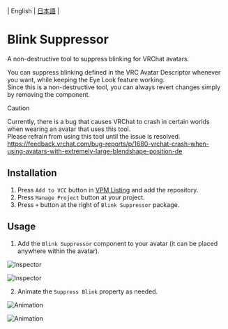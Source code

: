| English | [日本語](README-ja-jp.md) |

# Blink Suppressor
A non-destructive tool to suppress blinking for VRChat avatars.

You can suppress blinking defined in the VRC Avatar Descriptor whenever you want, while keeping the Eye Look feature working.  
Since this is a non-destructive tool, you can always revert changes simply by removing the component.

> [!CAUTION]
> Currently, there is a bug that causes VRChat to crash in certain worlds when wearing an avatar that uses this tool.  
> Please refrain from using this tool until the issue is resolved.  
> https://feedback.vrchat.com/bug-reports/p/1680-vrchat-crash-when-using-avatars-with-extremely-large-blendshape-position-de

## Installation
1. Press `Add to VCC` button in [VPM Listing](https://vpm.nekobako.net) and add the repository.
2. Press `Manage Project` button at your project.
3. Press `+` button at the right of `Blink Suppressor` package.

## Usage
1. Add the `Blink Suppressor` component to your avatar (it can be placed anywhere within the avatar).

![Inspector](https://github.com/user-attachments/assets/0f301726-2c63-42b1-a045-d873b8bd73b3)

![Inspector](https://github.com/user-attachments/assets/0ff80850-456b-4449-901f-08313d7ba0de)

2. Animate the `Suppress Blink` property as needed.

![Animation](https://github.com/user-attachments/assets/27d0acb9-76bf-4bbe-9fa3-0c6acdd176c1)

![Animation](https://github.com/user-attachments/assets/1bca1680-09f7-4d65-a333-f416775ecb8c)
